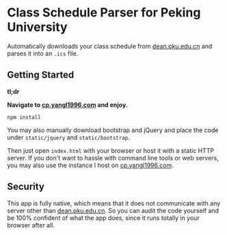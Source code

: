 # Class Schedule Parser for Peking University

Automatically downloads your class schedule from [dean.pku.edu.cn](http://dean.pku.edu.cn)
and parses it into an `.ics` file.

## Getting Started

__tl;dr__

__Navigate to [cp.yangl1996.com](https://cp.yangl1996.com) and enjoy.__

```
npm install
```

You may also manually download bootstrap and jQuery and place the code under
`static/jquery` and `static/bootstrap`.

Then just open `index.html` with your browser or host it with a static HTTP server.
If you don't want to hassle with command line tools or web servers, you may also use the
instance I host on [cp.yangl1996.com](https://cp.yangl1996.com).

## Security

This app is fully native, which means that it does not communicate with any server other
than [dean.pku.edu.cn](http://dean.pku.edu.cn). So you can audit the code yourself and
be 100% confident of what the app does, since it runs totally in your browser after all.
